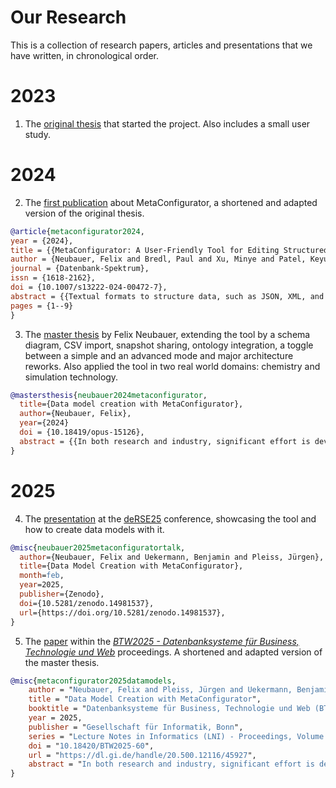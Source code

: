 # Our Research

This is a collection of research papers, articles and presentations that we have written, in chronological order.

# 2023

1. The [original thesis](./2023_10_paper_main_extended.pdf) that started the project. Also includes a small user study.



# 2024

2. The [first publication](./2024_05_paper_main_short.pdf) about MetaConfigurator, a shortened and adapted version of the original thesis.
```bibtex
@article{metaconfigurator2024, 
year = {2024}, 
title = {{MetaConfigurator: A User-Friendly Tool for Editing Structured Data Files}}, 
author = {Neubauer, Felix and Bredl, Paul and Xu, Minye and Patel, Keyuriben and Pleiss, Jürgen and Uekermann, Benjamin}, 
journal = {Datenbank-Spektrum}, 
issn = {1618-2162}, 
doi = {10.1007/s13222-024-00472-7}, 
abstract = {{Textual formats to structure data, such as JSON, XML, and YAML, are widely used for structuring data in various domains, from configuration files to research data. However, manually editing data in these formats can be complex and time-consuming. Graphical user interfaces (GUIs) can significantly reduce manual efforts and assist the user in editing the files, but developing a file-format-specific GUI requires substantial development and maintenance efforts. To address this challenge, we introduce MetaConfigurator: an open-source web application that generates its GUI depending on a given schema. Our approach differs from other schema-to-UI approaches in three key ways: 1) It offers a unified view that combines the benefits of both GUIs and text editors, 2) it enables schema editing within the same tool, and 3) it supports advanced schema features, including conditions and constraints. In this paper, we discuss the design and implementation of MetaConfigurator, backed by insights from a small-scale qualitative user study. The results indicate the effectiveness of our approach in retrieving information from data and schemas and in editing them.}}, 
pages = {1--9}
}
```

3. The [master thesis](./2024_09_master_thesis_felix_neubauer.pdf) by Felix Neubauer, extending the tool by a schema diagram, CSV import, snapshot sharing, ontology integration, a toggle between a simple and an advanced mode and major architecture reworks. Also applied the tool in two real world domains: chemistry and simulation technology.
```bibtex
@mastersthesis{neubauer2024metaconfigurator,
  title={Data model creation with MetaConfigurator},
  author={Neubauer, Felix},
  year={2024}
  doi = {10.18419/opus-15126}, 
  abstract = {{In both research and industry, significant effort is devoted to the creation of standardized data models that ensure data adheres to a specific structure, enabling the development and use of common tools. These models (also called schemas), enable data validation and facilitate collaboration by making data interoperable across various systems. Tools can assist in the creation and maintenance of data models. One such tool is MetaConfigurator, a schema editor and form generator for JSON schema and for JSON/YAML documents. It offers a unified interface that combines a traditional text editor with a graphical user interface (GUI), supporting advanced schema features such as conditions and constraints. In this work, MetaConfigurator is viewed from the perspective of three exemplary real-world use case in fields such as biochemistry and ontology management. Multiple improvements and functionalities are designed and implemented to further assist the user: 1) A more user-friendly schema editor, distinguishing between an easy and an advanced mode based on a novel meta schema builder approach; 2) A CSV import feature for seamless data transition from Excel to the JSON format with schema inference; 3) Snapshot sharing for effortless collaboration; 4) Ontology integration for auto-completion of URIs; and 5) A novel graphical diagram-like schema view for visual schema manipulation. These new functionalities are then applied to the real-world use cases, demonstrating the practical utility and improved accessibility of MetaConfigurator.}}, 
}
```

# 2025

4. The [presentation](./2025_02_conference_talk_deRSE25.pdf) at the [deRSE25](https://events.hifis.net/event/2050/) conference, showcasing the tool and how to create data models with it.
```bibtex
@misc{neubauer2025metaconfiguratortalk,
  author={Neubauer, Felix and Uekermann, Benjamin and Pleiss, Jürgen},
  title={Data Model Creation with MetaConfigurator},
  month=feb,
  year=2025,
  publisher={Zenodo},
  doi={10.5281/zenodo.14981537},
  url={https://doi.org/10.5281/zenodo.14981537},
}
```

5. The  [paper](./2025_03_paper_data_model_creation.pdf) within the [*BTW2025 - Datenbanksysteme für Business, Technologie und Web*](https://btw2025.gi.de) proceedings. A shortened and adapted version of the master thesis.
```bibtex
@misc{metaconfigurator2025datamodels,
	author = "Neubauer, Felix and Pleiss, Jürgen and Uekermann, Benjamin",
	title = "Data Model Creation with MetaConfigurator",
	booktitle = "Datenbanksysteme für Business, Technologie und Web (BTW 2025)",
	year = 2025,
	publisher = "Gesellschaft für Informatik, Bonn",
	series = "Lecture Notes in Informatics (LNI) - Proceedings, Volume P-361",
	doi = "10.18420/BTW2025-60",
	url = "https://dl.gi.de/handle/20.500.12116/45927",
	abstract = "In both research and industry, significant effort is devoted to the creation of standardized data models that ensure data adheres to a specific structure, enabling the development and use of common tools. These models (also called schemas), enable data validation and facilitate collaboration by making data interoperable across various systems. Tools can assist in the creation and maintenance of data models.  One such tool is MetaConfigurator, a schema editor and form generator for JSON schema and for JSON/YAML documents. It offers a unified interface that combines a traditional text editor with a graphical user interface (GUI), supporting advanced schema features such as conditions and constraints. Still, schema editing can be complicated for novices, since MetaConfigurator shows all options of JSON schema, which is very expressive. The following improvements and functionalities have been designed and implemented to further assist the user: 1) A more user-friendly schema editor, distinguishing between an easy and an advanced mode based on a novel meta schema builder approach; 2) A CSV import feature for seamless data transition from Excel to JSON with schema inference; 3) Snapshot sharing for effortless collaboration; 4) Ontology integration for auto-completion of URIs; and 5) A novel graphical diagram-like schema view for visual schema manipulation. These new functionalities are then applied to a real-world use case in chemistry, demonstrating the usability and improved accessibility of MetaConfigurator."
}
```
